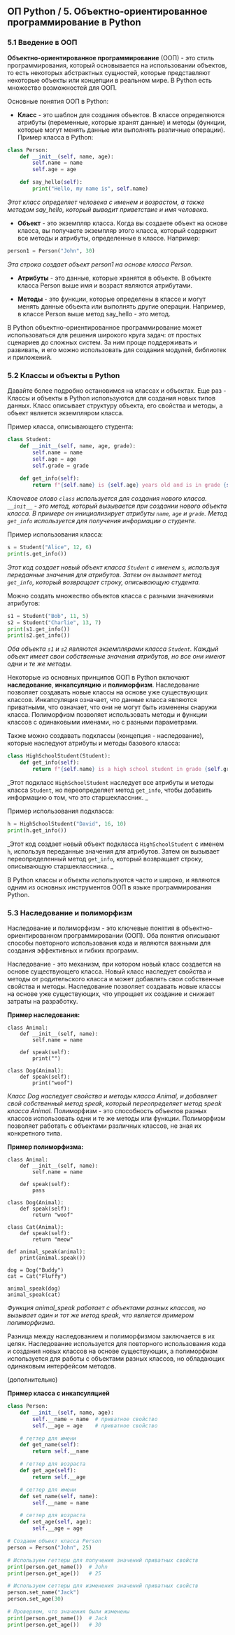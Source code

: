 ## ОП Python / 5. Объектно-ориентированное программирование в Python

### 5.1 Введение в ООП

**Объектно-ориентированное программирование** (ООП) - это стиль программирования, который основывается на использовании объектов, то есть некоторых абстрактных сущностей, которые представляют некоторые объекты или концепции в реальном мире. В Python есть множество возможностей для ООП.

Основные понятия ООП в Python:

- **Класс** - это шаблон для создания объектов. В классе определяются атрибуты (переменные, которые хранят данные) и методы (функции, которые могут менять данные или выполнять различные операции). Пример класса в Python:

```python
class Person:
    def __init__(self, name, age):
        self.name = name
        self.age = age

    def say_hello(self):
        print("Hello, my name is", self.name)
```
_Этот класс определяет человека с именем и возрастом, а также методом say_hello, который выводит приветствие и имя человека._

- **Объект** - это экземпляр класса. Когда вы создаете объект на основе класса, вы получаете экземпляр этого класса, который содержит все методы и атрибуты, определенные в классе. Например:

```python
person1 = Person("John", 30)
```

_Эта строка создает объект person1 на основе класса Person._

- **Атрибуты** - это данные, которые хранятся в объекте. В объекте класса Person выше имя и возраст являются атрибутами.

- **Методы** - это функции, которые определены в классе и могут менять данные объекта или выполнять другие операции. Например, в классе Person выше метод say_hello - это метод.

В Python объектно-ориентированное программирование может использоваться для решения широкого круга задач: от простых сценариев до сложных систем. За ним проще поддерживать и развивать, и его можно использовать для создания модулей, библиотек и приложений.

### 5.2 Классы и объекты в Python
Давайте более подробно остановимся на классах и объектах. Еще раз - Классы и объекты в Python используются для создания новых типов данных. Класс описывает структуру объекта, его свойства и методы, а объект является экземпляром класса.

Пример класса, описывающего студента:

```python
class Student:
    def __init__(self, name, age, grade):
        self.name = name
        self.age = age
        self.grade = grade
        
    def get_info(self):
        return f"{self.name} is {self.age} years old and is in grade {self.grade}."
```

_Ключевое слово `class` используется для создания нового класса. `__init__` - это метод, который вызывается при создании нового объекта класса. В примере он инициализирует атрибуты `name`, `age` и `grade`. Метод `get_info` используется для получения информации о студенте._

Пример использования класса:

```python
s = Student("Alice", 12, 6)
print(s.get_info())
```

_Этот код создает новый объект класса `Student` с именем `s`, используя переданные значения для атрибутов. Затем он вызывает метод `get_info`, который возвращает строку, описывающую студента._

Можно создать множество объектов класса с разными значениями атрибутов:

```python
s1 = Student("Bob", 11, 5)
s2 = Student("Charlie", 13, 7)
print(s1.get_info())
print(s2.get_info())
```

_Оба объекта `s1` и `s2` являются экземплярами класса `Student`. Каждый объект имеет свои собственные значения атрибутов, но все они имеют одни и те же методы._

Некоторые из основных принципов ООП в Python включают **наследование**, **инкапсуляцию** и **полиморфизм**. Наследование позволяет создавать новые классы на основе уже существующих классов. Инкапсуляция означает, что данные класса являются приватными, что означает, что они не могут быть изменены снаружи класса. Полиморфизм позволяет использовать методы и функции классов с одинаковыми именами, но с разными параметрами.

Также можно создавать подклассы (концепция - наследование), которые наследуют атрибуты и методы базового класса:

```python
class HighSchoolStudent(Student):
    def get_info(self):
        return f"{self.name} is a high school student in grade {self.grade}."
```

_Этот подкласс `HighSchoolStudent` наследует все атрибуты и методы класса `Student`, но переопределяет метод `get_info`, чтобы добавить информацию о том, что это старшеклассник. _

Пример использования подкласса:

```python
h = HighSchoolStudent("David", 16, 10)
print(h.get_info())
```

_Этот код создает новый объект подкласса `HighSchoolStudent` с именем `h`, используя переданные значения для атрибутов. Затем он вызывает переопределенный метод `get_info`, который возвращает строку, описывающую старшеклассника. _

В Python классы и объекты используются часто и широко, и являются одним из основных инструментов ООП в языке программирования Python.
### 5.3 Наследование и полиморфизм
Наследование и полиморфизм - это ключевые понятия в объектно-ориентированном программировании (ООП). Оба понятия описывают способы повторного использования кода и являются важными для создания эффективных и гибких программ.

Наследование - это механизм, при котором новый класс создается на основе существующего класса. Новый класс наследует свойства и методы от родительского класса и может добавлять свои собственные свойства и методы. Наследование позволяет создавать новые классы на основе уже существующих, что упрощает их создание и снижает затраты на разработку.

**Пример наследования:**

```
class Animal:
    def __init__(self, name):
        self.name = name

    def speak(self):
        print("")

class Dog(Animal):
    def speak(self):
        print("woof")
```

_Класс Dog наследует свойства и методы класса Animal, и добавляет свой собственный метод speak, который переопределяет метод speak класса Animal._
Полиморфизм - это способность объектов разных классов использовать одни и те же методы или функции. Полиморфизм позволяет работать с объектами различных классов, не зная их конкретного типа.

**Пример полиморфизма:**

```
class Animal:
    def __init__(self, name):
        self.name = name

    def speak(self):
        pass

class Dog(Animal):
    def speak(self):
        return "woof"

class Cat(Animal):
    def speak(self):
        return "meow"

def animal_speak(animal):
    print(animal.speak())

dog = Dog("Buddy")
cat = Cat("Fluffy")

animal_speak(dog)
animal_speak(cat)
```

_Функция animal_speak работает с объектами разных классов, но вызывает один и тот же метод speak, что является примером полиморфизма._

Разница между наследованием и полиморфизмом заключается в их целях. Наследование используется для повторного использования кода и создания новых классов на основе существующих, а полиморфизм используется для работы с объектами разных классов, но обладающих одинаковым интерфейсом методов.

(дополнительно)

**Пример класса с инкапсуляцией**

```python
class Person:
    def __init__(self, name, age):
        self.__name = name  # приватное свойство
        self.__age = age    # приватное свойство

    # геттер для имени
    def get_name(self):
        return self.__name

    # геттер для возраста
    def get_age(self):
        return self.__age

    # сеттер для имени
    def set_name(self, name):
        self.__name = name

    # сеттер для возраста
    def set_age(self, age):
        self.__age = age

# Создаем объект класса Person
person = Person("John", 25)

# Используем геттеры для получения значений приватных свойств
print(person.get_name())  # John
print(person.get_age())   # 25

# Используем сеттеры для изменения значений приватных свойств
person.set_name("Jack")
person.set_age(30)

# Проверяем, что значения были изменены
print(person.get_name())  # Jack
print(person.get_age())   # 30
```

